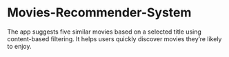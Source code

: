 # Movies-Recommender-System
The app suggests five similar movies based on a selected title using content-based filtering. It helps users quickly discover movies they’re likely to enjoy.
